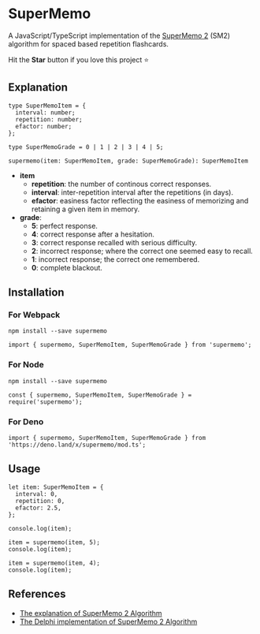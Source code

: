 # SuperMemo

A JavaScript/TypeScript implementation of the [SuperMemo 2](https://super-memory.com/english/ol/sm2.htm) (SM2) algorithm for spaced based repetition flashcards.

Hit the **Star** button if you love this project ⭐️

## Explanation

```
type SuperMemoItem = {
  interval: number;
  repetition: number;
  efactor: number;
};

type SuperMemoGrade = 0 | 1 | 2 | 3 | 4 | 5;

supermemo(item: SuperMemoItem, grade: SuperMemoGrade): SuperMemoItem
```

- **item**
  - **repetition**: the number of continous correct responses.
  - **interval**: inter-repetition interval after the repetitions (in days).
  - **efactor**: easiness factor reflecting the easiness of memorizing and retaining a given item in memory.
- **grade**:
  - **5**: perfect response.
  - **4**: correct response after a hesitation.
  - **3**: correct response recalled with serious difficulty.
  - **2**: incorrect response; where the correct one seemed easy to recall.
  - **1**: incorrect response; the correct one remembered.
  - **0**: complete blackout.

## Installation

### For Webpack

```
npm install --save supermemo
```

```
import { supermemo, SuperMemoItem, SuperMemoGrade } from 'supermemo';
```

### For Node

```
npm install --save supermemo
```

```
const { supermemo, SuperMemoItem, SuperMemoGrade } = require('supermemo');
```

### For Deno

```
import { supermemo, SuperMemoItem, SuperMemoGrade } from 'https://deno.land/x/supermemo/mod.ts';
```

## Usage

```
let item: SuperMemoItem = {
  interval: 0,
  repetition: 0,
  efactor: 2.5,
};

console.log(item);

item = supermemo(item, 5);
console.log(item);

item = supermemo(item, 4);
console.log(item);
```

## References

- [The explanation of SuperMemo 2 Algorithm](https://super-memory.com/english/ol/sm2.htm)
- [The Delphi implementation of SuperMemo 2 Algorithm](https://super-memory.com/english/ol/sm2source.htm)
